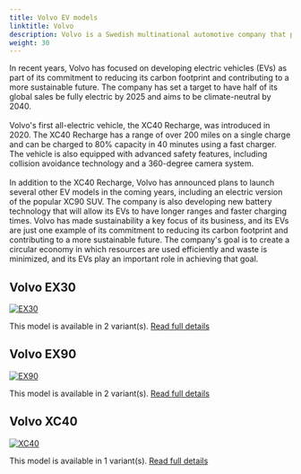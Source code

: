 ```yaml
---
title: Volvo EV models
linktitle: Volvo
description: Volvo is a Swedish multinational automotive company that produces a range of cars, trucks, buses, and construction equipment. The company was founded in 1927 and has since become known for its commitment to safety, innovation, and sustainability.
weight: 30
---
```

In recent years, Volvo has focused on developing electric vehicles (EVs) as part of its commitment to reducing its carbon footprint and contributing to a more sustainable future. The company has set a target to have half of its global sales be fully electric by 2025 and aims to be climate-neutral by 2040.  <br /> <br /> Volvo's first all-electric vehicle, the XC40 Recharge, was introduced in 2020. The XC40 Recharge has a range of over 200 miles on a single charge and can be charged to 80% capacity in 40 minutes using a fast charger. The vehicle is also equipped with advanced safety features, including collision avoidance technology and a 360-degree camera system. <br /> <br />In addition to the XC40 Recharge, Volvo has announced plans to launch several other EV models in the coming years, including an electric version of the popular XC90 SUV. The company is also developing new battery technology that will allow its EVs to have longer ranges and faster charging times. Volvo has made sustainability a key focus of its business, and its EVs are just one example of its commitment to reducing its carbon footprint and contributing to a more sustainable future. The company's goal is to create a circular economy in which resources are used efficiently and waste is minimized, and its EVs play an important role in achieving that goal. 


## Volvo EX30

[![EX30](https://media.evkx.net/multimedia/models/volvo/ex30/ex30_twin_motor_performance/main_1_st.jpg)](ex30)

This model is available in 2 variant(s). 
[Read full details](ex30/)

## Volvo EX90

[![EX90](https://media.evkx.net/multimedia/models/volvo/ex90/ex90_twin_motor_performance/main_1_st.jpg)](ex90)

This model is available in 2 variant(s). 
[Read full details](ex90/)

## Volvo XC40

[![XC40](https://media.evkx.net/multimedia/models/volvo/xc40/xc40_recharge_single_motor_er/main_1_st.jpg)](xc40)

This model is available in 1 variant(s). 
[Read full details](xc40/)
